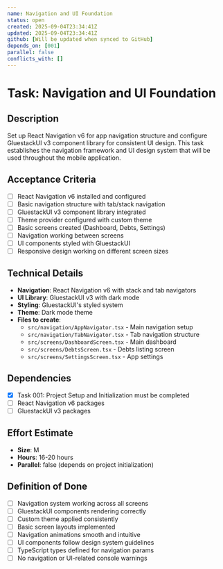 ```yaml
---
name: Navigation and UI Foundation
status: open
created: 2025-09-04T23:34:41Z
updated: 2025-09-04T23:34:41Z
github: [Will be updated when synced to GitHub]
depends_on: [001]
parallel: false
conflicts_with: []
---
```


# Task: Navigation and UI Foundation

## Description

Set up React Navigation v6 for app navigation structure and configure GluestackUI v3 component library for consistent UI design. This task establishes the navigation framework and UI design system that will be used throughout the mobile application.

## Acceptance Criteria

- [ ] React Navigation v6 installed and configured
- [ ] Basic navigation structure with tab/stack navigation
- [ ] GluestackUI v3 component library integrated
- [ ] Theme provider configured with custom theme
- [ ] Basic screens created (Dashboard, Debts, Settings)
- [ ] Navigation working between screens
- [ ] UI components styled with GluestackUI
- [ ] Responsive design working on different screen sizes

## Technical Details

- **Navigation**: React Navigation v6 with stack and tab navigators
- **UI Library**: GluestackUI v3 with dark mode
- **Styling**: GluestackUI's styled system
- **Theme**: Dark mode theme
- **Files to create**:
  - `src/navigation/AppNavigator.tsx` - Main navigation setup
  - `src/navigation/TabNavigator.tsx` - Tab navigation structure
  - `src/screens/DashboardScreen.tsx` - Main dashboard
  - `src/screens/DebtsScreen.tsx` - Debts listing screen
  - `src/screens/SettingsScreen.tsx` - App settings

## Dependencies

- [x] Task 001: Project Setup and Initialization must be completed
- [ ] React Navigation v6 packages
- [ ] GluestackUI v3 packages

## Effort Estimate

- **Size**: M
- **Hours**: 16-20 hours
- **Parallel**: false (depends on project initialization)

## Definition of Done

- [ ] Navigation system working across all screens
- [ ] GluestackUI components rendering correctly
- [ ] Custom theme applied consistently
- [ ] Basic screen layouts implemented
- [ ] Navigation animations smooth and intuitive
- [ ] UI components follow design system guidelines
- [ ] TypeScript types defined for navigation params
- [ ] No navigation or UI-related console warnings